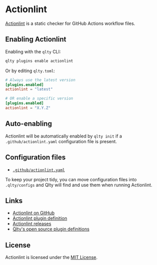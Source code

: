 # Actionlint

[Actionlint](https://github.com/rhysd/actionlint) is a static checker for GitHub Actions workflow files.

## Enabling Actionlint

Enabling with the `qlty` CLI:

```bash
qlty plugins enable actionlint
```

Or by editing `qlty.toml`:

```toml
# Always use the latest version
[plugins.enabled]
actionlint = "latest"

# OR enable a specific version
[plugins.enabled]
actionlint = "X.Y.Z"
```

## Auto-enabling

Actionlint will be automatically enabled by `qlty init` if a `.github/actionlint.yaml` configuration file is present.

## Configuration files

-   [`.github/actionlint.yaml`](https://github.com/rhysd/actionlint/blob/main/docs/config.md#configuration-file)

To keep your project tidy, you can move configuration files into `.qlty/configs` and Qlty will find and use them when running Actionlint.

## Links

-   [Actionlint on GitHub](https://github.com/rhysd/actionlint)
-   [Actionlint plugin definition](https://github.com/qltyai/plugins/tree/main/linters/actionlint)
-   [Actionlint releases](https://github.com/rhysd/actionlint/releases)
-   [Qlty's open source plugin definitions](https://github.com/qltyai/plugins)

## License

Actionlint is licensed under the [MIT License](https://github.com/rhysd/actionlint/blob/main/LICENSE.txt).
